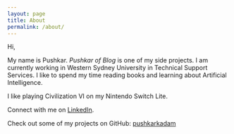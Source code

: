 ```yaml
---
layout: page
title: About
permalink: /about/
---
```


Hi,

My name is Pushkar. *Pushkar of Blog* is one of my side projects.
I am currently working in Western Sydney University in Technical Support Services.
I like to spend my time reading books and learning about Artificial Intelligence.

I like playing Civilization VI on my Nintendo Switch Lite.

Connect with me on [LinkedIn](https://www.linkedin.com/in/pushkar-kadam-9aa510138/).

Check out some of my projects on GitHub: [pushkarkadam](https://github.com/pushkarkadam)

